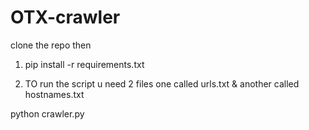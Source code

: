 # OTX-crawler

clone the repo 
then 

1. pip install -r requirements.txt


2. TO run the script u need 2 files one called urls.txt & another called hostnames.txt

python crawler.py
